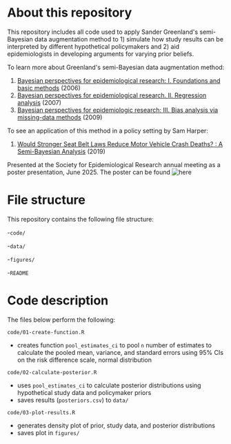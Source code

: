 # About this repository

This repository includes all code used to apply Sander Greenland's semi-Bayesian data augmentation method to 1) simulate how study results can be interpreted by different hypothetical policymakers and 2) aid epidemiologists in developing arguments for varying prior beliefs.

To learn more about Greenland's semi-Bayesian data augmentation method: 
1. [Bayesian perspectives for epidemiological research: I. Foundations and basic methods](https://pubmed.ncbi.nlm.nih.gov/16446352/) (2006)
2. [Bayesian perspectives for epidemiological research. II. Regression analysis](https://pubmed.ncbi.nlm.nih.gov/17329317/) (2007)
3. [Bayesian perspectives for epidemiologic research: III. Bias analysis via missing-data methods](https://pubmed.ncbi.nlm.nih.gov/19744933/) (2009)

To see an application of this method in a policy setting by Sam Harper: 
1. [Would Stronger Seat Belt Laws Reduce Motor Vehicle Crash Deaths? : A Semi-Bayesian Analysis](https://pubmed.ncbi.nlm.nih.gov/30964813/) (2019) 
 
Presented at the Society for Epidemiological Research annual meeting as a poster presentation, June 2025. The poster can be found ![here](./figures/image.png)


# File structure

This repository contains the following file structure: 

-`code/`

-`data/`

-`figures/`

-`README`

# Code description

The files below perform the following: 

`code/01-create-function.R`
- creates function `pool_estimates_ci` to pool `n` number of estimates to calculate the pooled mean, variance, and standard errors using 95% CIs on the risk difference scale, normal distribution

`code/02-calculate-posterior.R`
- uses `pool_estimates_ci` to calculate posterior distributions using hypothetical study data and policymaker priors
- saves results (`posteriors.csv`) to `data/`

`code/03-plot-results.R`
- generates density plot of prior, study data, and posterior distributions 
- saves plot in `figures/`


